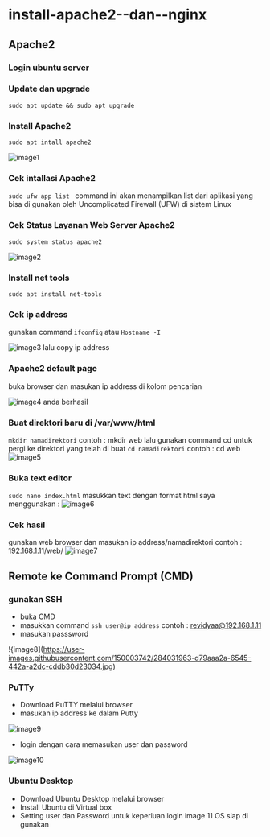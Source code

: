 # install-apache2--dan--nginx

## Apache2
### Login ubuntu server
### Update dan upgrade
```sudo apt update && sudo apt upgrade```
### Install Apache2 
```sudo apt intall apache2```

![image1](https://user-images.githubusercontent.com/150003742/284023653-26444e54-8998-47d1-80cc-ea08e617e8c1.jpg)
### Cek intallasi Apache2
```sudo ufw app list ```
command ini akan menampilkan list dari aplikasi yang bisa di gunakan oleh Uncomplicated Firewall (UFW) di sistem Linux
### Cek Status Layanan Web Server Apache2
```sudo system status apache2```

![image2](https://user-images.githubusercontent.com/150003742/284023662-c7a971fb-9e34-438d-94f9-dcb44481b049.jpg)
### Install net tools 
```sudo apt install net-tools```
### Cek ip address
gunakan command 
```ifconfig```
atau
```Hostname -I```

![image3](https://user-images.githubusercontent.com/150003742/284023665-c8325253-2c9a-4ad9-8026-a813f6654ec4.jpg)
lalu copy ip address
### Apache2 default page
buka browser dan masukan ip address di kolom pencarian

![image4](https://user-images.githubusercontent.com/150003742/284023667-bce2c014-922e-4217-9d2b-a957e567da80.jpg)
anda berhasil
### Buat direktori baru di /var/www/html
```mkdir namadirektori```
contoh : mkdir web
lalu gunakan command cd untuk pergi ke direktori yang telah di buat
```cd namadirektori```
contoh : cd web
![image5](https://user-images.githubusercontent.com/150003742/284023670-2911da88-fd84-4204-a304-243f3e99db78.jpg)
### Buka text editor 
```sudo nano index.html```
masukkan text dengan format html
saya menggunakan :
![image6](https://user-images.githubusercontent.com/150003742/284031953-c25a011d-4e3f-4eee-a7d5-6aa8ee0808c5.jpg)
### Cek hasil
gunakan web browser dan masukan ip address/namadirektori 
contoh : 192.168.1.11/web/
![image7](https://user-images.githubusercontent.com/150003742/284031953-c25a011d-4e3f-4eee-a7d5-6aa8ee0808c5.jpg)
## Remote ke Command Prompt (CMD)
### gunakan SSH
* buka CMD
* masukkan command ```ssh user@ip address``` contoh : revidyaa@192.168.1.11
* masukan passsword

!{image8](https://user-images.githubusercontent.com/150003742/284031963-d79aaa2a-6545-442a-a2dc-cddb30d23034.jpg)
### PuTTy
* Download PuTTY melalui browser
* masukan ip address ke dalam Putty

![image9](https://user-images.githubusercontent.com/150003742/284031967-5b9528d8-8a7c-4380-8e34-9845e88a1279.jpg)
* login dengan cara memasukan user dan password

![image10](https://user-images.githubusercontent.com/150003742/284031970-957f47a6-55fd-4e8e-ab26-d7f852ebbbf4.jpg
)
### Ubuntu Desktop
* Download Ubuntu Desktop melalui browser 
* Install Ubuntu di Virtual box
* Setting user dan Password untuk keperluan login
image 11
OS siap di gunakan
 


